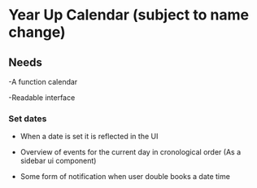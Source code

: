 # Year Up Calendar (subject to name change)






## Needs

-A function calendar

-Readable interface 


### Set dates

- When a date is set it is reflected in the UI

- Overview of events for the current day in cronological order (As a sidebar ui component)

- Some form of notification when user double books a date time 


